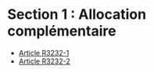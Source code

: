 # Section 1 : Allocation complémentaire

* [Article R3232-1](./LEGIARTI000018533846.md)
* [Article R3232-2](./LEGIARTI000018533844.md)
